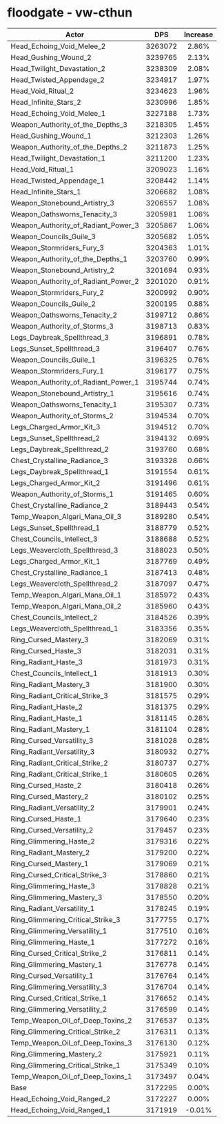 # floodgate - vw-cthun
| Actor | DPS | Increase |
|---|:---:|:---:|
|Head_Echoing_Void_Melee_2|3263072|2.86%|
|Head_Gushing_Wound_2|3239765|2.13%|
|Head_Twilight_Devastation_2|3238309|2.08%|
|Head_Twisted_Appendage_2|3234917|1.97%|
|Head_Void_Ritual_2|3234623|1.96%|
|Head_Infinite_Stars_2|3230996|1.85%|
|Head_Echoing_Void_Melee_1|3227188|1.73%|
|Weapon_Authority_of_the_Depths_3|3218305|1.45%|
|Head_Gushing_Wound_1|3212303|1.26%|
|Weapon_Authority_of_the_Depths_2|3211873|1.25%|
|Head_Twilight_Devastation_1|3211200|1.23%|
|Head_Void_Ritual_1|3209023|1.16%|
|Head_Twisted_Appendage_1|3208442|1.14%|
|Head_Infinite_Stars_1|3206682|1.08%|
|Weapon_Stonebound_Artistry_3|3206557|1.08%|
|Weapon_Oathsworns_Tenacity_3|3205981|1.06%|
|Weapon_Authority_of_Radiant_Power_3|3205867|1.06%|
|Weapon_Councils_Guile_3|3205682|1.05%|
|Weapon_Stormriders_Fury_3|3204363|1.01%|
|Weapon_Authority_of_the_Depths_1|3203760|0.99%|
|Weapon_Stonebound_Artistry_2|3201694|0.93%|
|Weapon_Authority_of_Radiant_Power_2|3201020|0.91%|
|Weapon_Stormriders_Fury_2|3200992|0.90%|
|Weapon_Councils_Guile_2|3200195|0.88%|
|Weapon_Oathsworns_Tenacity_2|3199712|0.86%|
|Weapon_Authority_of_Storms_3|3198713|0.83%|
|Legs_Daybreak_Spellthread_3|3196891|0.78%|
|Legs_Sunset_Spellthread_3|3196407|0.76%|
|Weapon_Councils_Guile_1|3196325|0.76%|
|Weapon_Stormriders_Fury_1|3196177|0.75%|
|Weapon_Authority_of_Radiant_Power_1|3195744|0.74%|
|Weapon_Stonebound_Artistry_1|3195616|0.74%|
|Weapon_Oathsworns_Tenacity_1|3195307|0.73%|
|Weapon_Authority_of_Storms_2|3194534|0.70%|
|Legs_Charged_Armor_Kit_3|3194512|0.70%|
|Legs_Sunset_Spellthread_2|3194132|0.69%|
|Legs_Daybreak_Spellthread_2|3193760|0.68%|
|Chest_Crystalline_Radiance_3|3193328|0.66%|
|Legs_Daybreak_Spellthread_1|3191554|0.61%|
|Legs_Charged_Armor_Kit_2|3191496|0.61%|
|Weapon_Authority_of_Storms_1|3191465|0.60%|
|Chest_Crystalline_Radiance_2|3189443|0.54%|
|Temp_Weapon_Algari_Mana_Oil_3|3189280|0.54%|
|Legs_Sunset_Spellthread_1|3188779|0.52%|
|Chest_Councils_Intellect_3|3188688|0.52%|
|Legs_Weavercloth_Spellthread_3|3188023|0.50%|
|Legs_Charged_Armor_Kit_1|3187769|0.49%|
|Chest_Crystalline_Radiance_1|3187413|0.48%|
|Legs_Weavercloth_Spellthread_2|3187097|0.47%|
|Temp_Weapon_Algari_Mana_Oil_1|3185972|0.43%|
|Temp_Weapon_Algari_Mana_Oil_2|3185960|0.43%|
|Chest_Councils_Intellect_2|3184526|0.39%|
|Legs_Weavercloth_Spellthread_1|3183356|0.35%|
|Ring_Cursed_Mastery_3|3182069|0.31%|
|Ring_Cursed_Haste_3|3182031|0.31%|
|Ring_Radiant_Haste_3|3181973|0.31%|
|Chest_Councils_Intellect_1|3181913|0.30%|
|Ring_Radiant_Mastery_3|3181900|0.30%|
|Ring_Radiant_Critical_Strike_3|3181575|0.29%|
|Ring_Radiant_Haste_2|3181375|0.29%|
|Ring_Radiant_Haste_1|3181145|0.28%|
|Ring_Radiant_Mastery_1|3181104|0.28%|
|Ring_Cursed_Versatility_3|3181028|0.28%|
|Ring_Radiant_Versatility_3|3180932|0.27%|
|Ring_Radiant_Critical_Strike_2|3180737|0.27%|
|Ring_Radiant_Critical_Strike_1|3180605|0.26%|
|Ring_Cursed_Haste_2|3180418|0.26%|
|Ring_Cursed_Mastery_2|3180102|0.25%|
|Ring_Radiant_Versatility_2|3179901|0.24%|
|Ring_Cursed_Haste_1|3179640|0.23%|
|Ring_Cursed_Versatility_2|3179457|0.23%|
|Ring_Glimmering_Haste_2|3179316|0.22%|
|Ring_Radiant_Mastery_2|3179200|0.22%|
|Ring_Cursed_Mastery_1|3179069|0.21%|
|Ring_Cursed_Critical_Strike_3|3178860|0.21%|
|Ring_Glimmering_Haste_3|3178828|0.21%|
|Ring_Glimmering_Mastery_3|3178550|0.20%|
|Ring_Radiant_Versatility_1|3178245|0.19%|
|Ring_Glimmering_Critical_Strike_3|3177755|0.17%|
|Ring_Glimmering_Versatility_1|3177510|0.16%|
|Ring_Glimmering_Haste_1|3177272|0.16%|
|Ring_Cursed_Critical_Strike_2|3176811|0.14%|
|Ring_Glimmering_Mastery_1|3176778|0.14%|
|Ring_Cursed_Versatility_1|3176764|0.14%|
|Ring_Glimmering_Versatility_3|3176704|0.14%|
|Ring_Cursed_Critical_Strike_1|3176652|0.14%|
|Ring_Glimmering_Versatility_2|3176599|0.14%|
|Temp_Weapon_Oil_of_Deep_Toxins_2|3176537|0.13%|
|Ring_Glimmering_Critical_Strike_2|3176311|0.13%|
|Temp_Weapon_Oil_of_Deep_Toxins_3|3176130|0.12%|
|Ring_Glimmering_Mastery_2|3175921|0.11%|
|Ring_Glimmering_Critical_Strike_1|3175349|0.10%|
|Temp_Weapon_Oil_of_Deep_Toxins_1|3173497|0.04%|
|Base|3172295|0.00%|
|Head_Echoing_Void_Ranged_2|3172227|0.00%|
|Head_Echoing_Void_Ranged_1|3171919|-0.01%|
